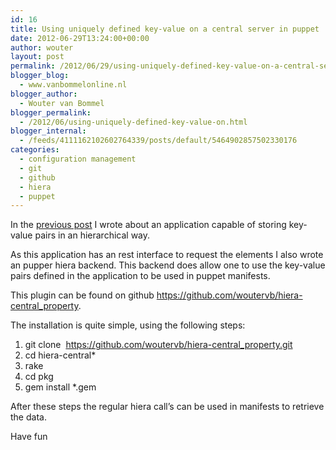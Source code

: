 ```yaml
---
id: 16
title: Using uniquely defined key-value on a central server in puppet
date: 2012-06-29T13:24:00+00:00
author: wouter
layout: post
permalink: /2012/06/29/using-uniquely-defined-key-value-on-a-central-server-in-puppet/
blogger_blog:
  - www.vanbommelonline.nl
blogger_author:
  - Wouter van Bommel
blogger_permalink:
  - /2012/06/using-uniquely-defined-key-value-on.html
blogger_internal:
  - /feeds/4111162102602764339/posts/default/5464902857502330176
categories:
  - configuration management
  - git
  - github
  - hiera
  - puppet
---
```

In the [previous post](http://vanbommelonline.nl/?p=17) I wrote about an application capable of storing key-value pairs in an hierarchical way.

As this application has an rest interface to request the elements I also wrote an pupper hiera backend. This backend does allow one to use the key-value pairs defined in the application to be used in puppet manifests.

This plugin can be found on github <https://github.com/woutervb/hiera-central_property>.

The installation is quite simple, using the following steps:

  1. git clone&nbsp; https://github.com/woutervb/hiera-central_property.git
  2. cd hiera-central*
  3. rake
  4. cd pkg
  5. gem install *.gem

After these steps the regular hiera call&#8217;s can be used in manifests to retrieve the data.

Have fun